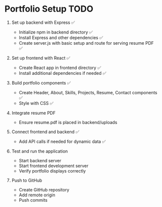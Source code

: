 # Portfolio Setup TODO

1. Set up backend with Express ✅
   - Initialize npm in backend directory ✅
   - Install Express and other dependencies ✅
   - Create server.js with basic setup and route for serving resume PDF ✅

2. Set up frontend with React ✅
   - Create React app in frontend directory ✅
   - Install additional dependencies if needed ✅

3. Build portfolio components ✅
   - Create Header, About, Skills, Projects, Resume, Contact components ✅
   - Style with CSS ✅

4. Integrate resume PDF
   - Ensure resume.pdf is placed in backend/uploads

5. Connect frontend and backend ✅
   - Add API calls if needed for dynamic data ✅

6. Test and run the application
   - Start backend server
   - Start frontend development server
   - Verify portfolio displays correctly

7. Push to GitHub
   - Create GitHub repository
   - Add remote origin
   - Push commits
